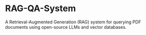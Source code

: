 # RAG-QA-System
A Retrieval-Augmented Generation (RAG) system for querying PDF documents using open-source LLMs and vector databases.
